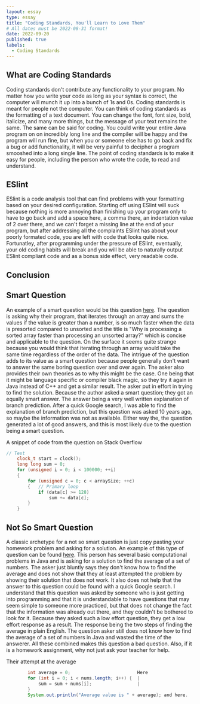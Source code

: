 ```yaml
---
layout: essay
type: essay
title: "Coding Standards, You'll Learn to Love Them"
# All dates must be 2022-08-31 format!
date: 2022-09-20
published: true
labels:
  - Coding Standards
---
```



## What are Coding Standards
Coding standards don't contribute any functionality to your program. No matter how you write your code as long as your syntax is correct, the computer will munch it up into a bunch of 1s and 0s. Coding standards is meant for people not the computer. You can think of coding standards as the formatting of a text document. You can change the font, font size, bold, italicize, and many more things, but the message of your text remains the same. The same can be said for coding. You could write your entire Java program on on incredibly long line and the compiler will be happy and the program will run fine, but when you or someone else has to go back and fix a bug or add functionality, it will be very painful to decipher a program smooshed into a long single line. The point of coding standards is to make it easy for people, including the person who wrote the code, to read and understand.

## ESlint
ESlint is a code analysis tool that can find problems with your formatting based on your desired configuration. Starting off using ESlint will suck because nothing is more annoying than finishing up your program only to have to go back and add a space here, a comma there, an indentation value of 2 over there, and we can't forget a missing line at the end of your program, but after addressing all the complaints ESlint has about your poorly formated code, you are left with code that looks quite nice. Fortunatley, after programming under the pressure of ESlint, eventually, your old coding habits will break and you will be able to naturally output ESlint compliant code and as a bonus side effect, very readable code. 

## Conclusion
## Smart Question
An example of a smart question would be this question <a href="https://stackoverflow.com/questions/11227809/why-is-processing-a-sorted-array-faster-than-processing-an-unsorted-array" target="_blank">here</a>. The question is asking why their program, that iterates through an array and sums the values if the value is greater than a number, is so much faster when the data is presorted compared to unsorted and the title is "Why is processing a sorted array faster than processing an unsorted array?" which is concise and applicable to the question. On the surface it seems quite strange because you would think that iterating through an array would take the same time regardless of the order of the data. The intrigue of the question adds to its value as a smart question because people generally don't want to answer the same boring question over and over again. The asker also provides their own theories as to why this might be the case. One being that it might be language specific or compiler black magic, so they try it again in Java instead of C++ and get a similar result. The asker put in effort in trying to find the solution. Because the author asked a smart question; they got an equally smart answer. The answer being a very well written explanation of branch prediction. After a quick Google search, I was able to find the explanation of branch prediction, but this question was asked 10 years ago, so maybe the information was not as available. Either way the, the question generated a lot of good answers, and this is most likely due to the question being a smart question.
<p>A snippet of code from the question on Stack Overflow</p>

```cpp    
// Test
    clock_t start = clock();
    long long sum = 0;
    for (unsigned i = 0; i < 100000; ++i)
    {
        for (unsigned c = 0; c < arraySize; ++c)
        {   // Primary loop
            if (data[c] >= 128)
                sum += data[c];
        }
    }
```


## Not So Smart Question
A classic archetype for a not so smart question is just copy pasting your homework problem and asking for a solution. An example of this type of question can be found <a href="https://stackoverflow.com/questions/35245296/calculating-an-average-with-an-array-in-java-homework" target="_blank">here</a>. This person has several basic computational problems in Java and is asking for a solution to find the average of a set of numbers. The asker just bluntly says they don't know how to find the average and does not show that they at least attempted the problem by showing their solution that does not work. It also does not help that the answer to this question could be found with a quick Google search. I understand that this question was asked by someone who is just getting into programming and that it is understandable to have questions that may seem simple to someone more practiced, but that does not change the fact that the information was already out there, and they couldn't be bothered to look for it. Because they asked such a low effort question, they get a low effort response as a result. The response being the two steps of finding the average in plain English. The question asker still does not know how to find the average of a set of numbers in Java and wasted the time of the answerer. All these combined makes this question a bad question. Also, if it is a homework assignment, why not just ask your teacher for help.
<p>Their attempt at the average</p>

```java
        int average = 0;                         Here
        for (int i = 0; i < nums.length; i++) {  |
            sum = sum + nums[i];                 |
        }
        System.out.println("Average value is " + average); and here.
```
